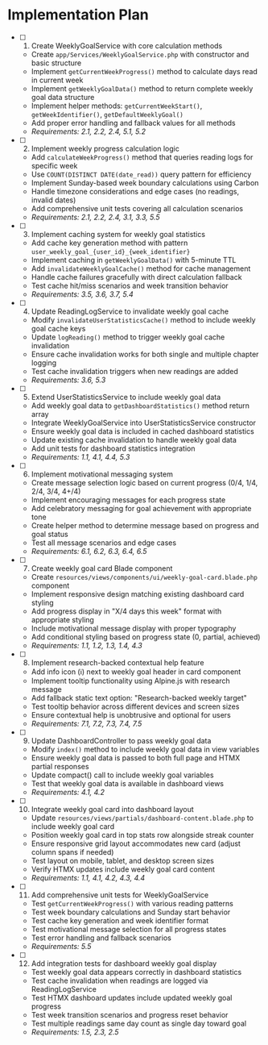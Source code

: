 # Implementation Plan

- [ ] 1. Create WeeklyGoalService with core calculation methods
  - Create `app/Services/WeeklyGoalService.php` with constructor and basic structure
  - Implement `getCurrentWeekProgress()` method to calculate days read in current week
  - Implement `getWeeklyGoalData()` method to return complete weekly goal data structure
  - Implement helper methods: `getCurrentWeekStart()`, `getWeekIdentifier()`, `getDefaultWeeklyGoal()`
  - Add proper error handling and fallback values for all methods
  - _Requirements: 2.1, 2.2, 2.4, 5.1, 5.2_

- [ ] 2. Implement weekly progress calculation logic
  - Add `calculateWeekProgress()` method that queries reading logs for specific week
  - Use `COUNT(DISTINCT DATE(date_read))` query pattern for efficiency
  - Implement Sunday-based week boundary calculations using Carbon
  - Handle timezone considerations and edge cases (no readings, invalid dates)
  - Add comprehensive unit tests covering all calculation scenarios
  - _Requirements: 2.1, 2.2, 2.4, 3.1, 3.3, 5.5_

- [ ] 3. Implement caching system for weekly goal statistics
  - Add cache key generation method with pattern `user_weekly_goal_{user_id}_{week_identifier}`
  - Implement caching in `getWeeklyGoalData()` with 5-minute TTL
  - Add `invalidateWeeklyGoalCache()` method for cache management
  - Handle cache failures gracefully with direct calculation fallback
  - Test cache hit/miss scenarios and week transition behavior
  - _Requirements: 3.5, 3.6, 3.7, 5.4_

- [ ] 4. Update ReadingLogService to invalidate weekly goal cache
  - Modify `invalidateUserStatisticsCache()` method to include weekly goal cache keys
  - Update `logReading()` method to trigger weekly goal cache invalidation
  - Ensure cache invalidation works for both single and multiple chapter logging
  - Test cache invalidation triggers when new readings are added
  - _Requirements: 3.6, 5.3_

- [ ] 5. Extend UserStatisticsService to include weekly goal data
  - Add weekly goal data to `getDashboardStatistics()` method return array
  - Integrate WeeklyGoalService into UserStatisticsService constructor
  - Ensure weekly goal data is included in cached dashboard statistics
  - Update existing cache invalidation to handle weekly goal data
  - Add unit tests for dashboard statistics integration
  - _Requirements: 1.1, 4.1, 4.4, 5.3_

- [ ] 6. Implement motivational messaging system
  - Create message selection logic based on current progress (0/4, 1/4, 2/4, 3/4, 4+/4)
  - Implement encouraging messages for each progress state
  - Add celebratory messaging for goal achievement with appropriate tone
  - Create helper method to determine message based on progress and goal status
  - Test all message scenarios and edge cases
  - _Requirements: 6.1, 6.2, 6.3, 6.4, 6.5_

- [ ] 7. Create weekly goal card Blade component
  - Create `resources/views/components/ui/weekly-goal-card.blade.php` component
  - Implement responsive design matching existing dashboard card styling
  - Add progress display in "X/4 days this week" format with appropriate styling
  - Include motivational message display with proper typography
  - Add conditional styling based on progress state (0, partial, achieved)
  - _Requirements: 1.1, 1.2, 1.3, 1.4, 4.3_

- [ ] 8. Implement research-backed contextual help feature
  - Add info icon (ℹ️) next to weekly goal header in card component
  - Implement tooltip functionality using Alpine.js with research message
  - Add fallback static text option: "Research-backed weekly target"
  - Test tooltip behavior across different devices and screen sizes
  - Ensure contextual help is unobtrusive and optional for users
  - _Requirements: 7.1, 7.2, 7.3, 7.4, 7.5_

- [ ] 9. Update DashboardController to pass weekly goal data
  - Modify `index()` method to include weekly goal data in view variables
  - Ensure weekly goal data is passed to both full page and HTMX partial responses
  - Update compact() call to include weekly goal variables
  - Test that weekly goal data is available in dashboard views
  - _Requirements: 4.1, 4.2_

- [ ] 10. Integrate weekly goal card into dashboard layout
  - Update `resources/views/partials/dashboard-content.blade.php` to include weekly goal card
  - Position weekly goal card in top stats row alongside streak counter
  - Ensure responsive grid layout accommodates new card (adjust column spans if needed)
  - Test layout on mobile, tablet, and desktop screen sizes
  - Verify HTMX updates include weekly goal card content
  - _Requirements: 1.1, 4.1, 4.2, 4.3, 4.4_

- [ ] 11. Add comprehensive unit tests for WeeklyGoalService
  - Test `getCurrentWeekProgress()` with various reading patterns
  - Test week boundary calculations and Sunday start behavior
  - Test cache key generation and week identifier format
  - Test motivational message selection for all progress states
  - Test error handling and fallback scenarios
  - _Requirements: 5.5_

- [ ] 12. Add integration tests for dashboard weekly goal display
  - Test weekly goal data appears correctly in dashboard statistics
  - Test cache invalidation when readings are logged via ReadingLogService
  - Test HTMX dashboard updates include updated weekly goal progress
  - Test week transition scenarios and progress reset behavior
  - Test multiple readings same day count as single day toward goal
  - _Requirements: 1.5, 2.3, 2.5_